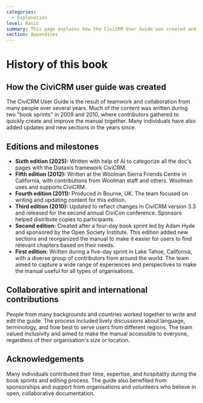 ```yaml
---
categories:
  - Explanation
level: Basic
summary: This page explains how the CiviCRM User Guide was created and highlights the collaborative efforts behind its development, helping non-profit users understand the origins and evolution of the documentation they rely on.
section: Appendices
---
```


# History of this book

## How the CiviCRM user guide was created

The CiviCRM User Guide is the result of teamwork and collaboration from many people over several years. Much of the content was written during two "book sprints" in 2009 and 2010, where contributors gathered to quickly create and improve the manual together. Many individuals have also added updates and new sections in the years since.

## Editions and milestones

- **Sixth edition (2025):** Written with help of AI to categorize all the doc's pages with the Diataxis framework CiviCRM.
- **Fifth edition (2012):** Written at the Woolman Sierra Friends Centre in California, with contributions from Woolman staff and others. Woolman uses and supports CiviCRM.
- **Fourth edition (2011):** Produced in Bourne, UK. The team focused on writing and updating content for this edition.
- **Third edition (2010):** Updated to reflect changes in CiviCRM version 3.3 and released for the second annual CiviCon conference. Sponsors helped distribute copies to participants.
- **Second edition:** Created after a four-day book sprint led by Adam Hyde and sponsored by the Open Society Institute. This edition added new sections and reorganized the manual to make it easier for users to find relevant chapters based on their needs.
- **First edition:** Written during a five-day sprint in Lake Tahoe, California, with a diverse group of contributors from around the world. The team aimed to capture a wide range of experiences and perspectives to make the manual useful for all types of organisations.

## Collaborative spirit and international contributions

People from many backgrounds and countries worked together to write and edit the guide. The process included lively discussions about language, terminology, and how best to serve users from different regions. The team valued inclusivity and aimed to make the manual accessible to everyone, regardless of their organisation's size or location.

## Acknowledgements

Many individuals contributed their time, expertise, and hospitality during the book sprints and editing process. The guide also benefited from sponsorships and support from organisations and volunteers who believe in open, collaborative documentation.

<!--
Source: https://docs.civicrm.org/some/page/
 -->

<!--
This page provides background and context about the creation and evolution of the CiviCRM User Guide, fitting the Diátaxis "Explanation" category. It is best suited for users seeking to understand the origins and collaborative nature of the documentation, rather than performing a specific task or looking up technical details. The level is Basic, as it is intended for all users, especially those new to CiviCRM documentation.
 -->
